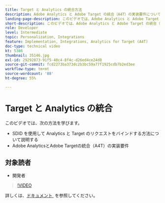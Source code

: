 ```yaml
---
title: Target と Analytics の統合方法
description: Adobe Analytics と Adobe Target の統合（A4T）の実装要件について説明します。
landing-page-description: このビデオでは、Adobe Analytics と Adobe Target の統合（A4T）の実装要件について説明します。
short-description: このビデオでは、Adobe Analytics と Adobe Target の統合（A4T）の実装要件について説明します。
role: Developer
level: Intermediate
topic: Personalization, Integrations
feature: Implementation, Integrations, Analytics for Target (A4T)
doc-type: technical video
kt: 5386
thumbnail: 35146.jpg
exl-id: 29292873-91f5-40c4-8f4c-d26ed4ce24d8
source-git-commit: fcd2273ba373dc2b3bc59a77f1925cdb7b2ed3ee
workflow-type: tm+mt
source-wordcount: '88'
ht-degree: 55%

---
```


# Target と Analytics の統合

このビデオでは、次の方法を学びます。

* SDID を使用して Analytics と Target のリクエストをバインドする方法について説明する
* Adobe AnalyticsとAdobe Targetの統合（A4T）の実装要件

## 対象読者

* 開発者

>[!VIDEO](https://video.tv.adobe.com/v/35146/?quality=12)

詳しくは、[&#x200B; ドキュメント &#x200B;](https://experienceleague.adobe.com/docs/target/using/integrate/a4t/a4timplementation.html?lang=ja) を参照してください。
